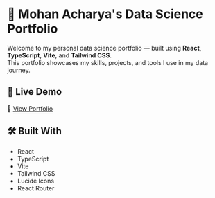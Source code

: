 # 💼 Mohan Acharya's Data Science Portfolio

Welcome to my personal data science portfolio — built using **React**, **TypeScript**, **Vite**, and **Tailwind CSS**.  
This portfolio showcases my skills, projects, and tools I use in my data journey.

## 🚀 Live Demo

🔗 [View Portfolio](https://acharyamohan.github.io/portfolio/)

## 🛠️ Built With

- React
- TypeScript
- Vite
- Tailwind CSS
- Lucide Icons
- React Router

